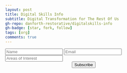 ```yaml
---
layout: post
title: Digital Skills Info
subtitle: Digital Transformation for The Rest Of Us
gh-repo: danforth-restorative/digitalskills-info
gh-badge: [star, fork, follow]
tags: [org]
comments: true
---
```


<form method="POST" class="subscribe" action="https://digitalskills.info/staticman/v2/entry/danforth-restorative/digitalskills-info/master/subscribe">
  <input name="options[redirect]" type="hidden" value="https://github.com/danforth-restorative/digitalskills-info/pulls">
  <input name="options[slug]" type="hidden" value="restofus">
  <input name="fields[name]" type="text" placeholder="Name">
  <input name="fields[email]" type="email" placeholder="Email">
  <input name="fields[message]" type="text" placeholder="Areas of Interest">
  <center><button type="submit">Subscribe</button></center>
